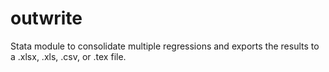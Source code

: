 # outwrite
Stata module to consolidate multiple regressions and exports the results to a .xlsx, .xls, .csv, or .tex file.

